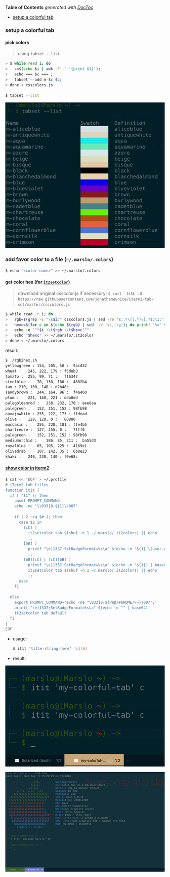 <!-- START doctoc generated TOC please keep comment here to allow auto update -->
<!-- DON'T EDIT THIS SECTION, INSTEAD RE-RUN doctoc TO UPDATE -->
**Table of Contents**  *generated with [DocToc](https://github.com/thlorenz/doctoc)*

- [setup a colorful tab](#setup-a-colorful-tab)

<!-- END doctoc generated TOC please keep comment here to allow auto update -->

### setup a colorful tab
#### pick colors
> using `tabset --list`

```bash
> $ while read i; do
>   c=$(echo $i | awk -F':' '{print $1}');
>   echo === $c === ;
>   tabset --add m-$c $c;
> done < csscolors.js

$ tabset --list
```
![tabset list](../screenshot/iterm2/tabset-list-1.png)

### add favor color to a file (`~/.marslo/.colors`)
```bash
$ echo "<color-name>" >> ~/.marslo/.colors
```

#### get color hex (for [`it2setcolor`](https://github.com/gnachman/iterm2-website/blob/master/source/utilities/it2setcolor))
> download original csscolor.js if necessory: `$ curl -fsSL -O https://raw.githubusercontent.com/jonathaneunice/iterm2-tab-set/master/csscolors.js`

```bash
$ while read -r i; do
>   rgb=$(grep -E "\s$i:" csscolors.js | sed -re "s:.*\[(.*)\],?$:\1:";)
>   hexc=$(for c in $(echo ${rgb} | sed -re 's:,::g'); do printf '%x' $c; done)
>   echo -e """$i :\t$rgb :\t$hexc"""
>   echo "$hexc" >> ~/.marslo/.it2color
> done < ~/.marslo/.colors
```

result:
  ```bash
  $ ./rgb2hex.sh
  yellowgreen :	154, 205, 50 :	9acd32
  wheat :	245, 222, 179 :	f5deb3
  tomato :	255, 99, 71 :	ff6347
  steelblue :	70, 130, 180 :	4682b4
  tan :	210, 180, 140 :	d2b48c
  sandybrown :	244, 164, 96 :	f4a460
  plum :	221, 160, 221 :	dda0dd
  palegoldenrod :	238, 232, 170 :	eee8aa
  palegreen :	152, 251, 152 :	98fb98
  navajowhite :	255, 222, 173 :	ffdead
  olive :	128, 128, 0 :	80800
  moccasin :	255, 228, 181 :	ffe4b5
  chartreuse :	127, 255, 0 :	7fff0
  palegreen :	152, 251, 152 :	98fb98
  mediumorchid :	186, 85, 211 :	ba55d3
  royalblue :	65, 105, 225 :	4169e1
  olivedrab :	107, 142, 35 :	6b8e23
  khaki :	240, 230, 140 :	f0e68c
  ```

#### [show color in iterm2](https://raw.githubusercontent.com/marslo/mylinux/master/confs/home/.marslo/.marslorc)
```bash
$ cat << 'EOF' > ~/.profile
# iTerm2 tab titles
function itit {
  if [ "$1" ]; then
    unset PROMPT_COMMAND
    echo -ne "\\033]0;${1}\\007"

    if [ 2 -eq $# ]; then
      case $2 in
        [cC] )
          it2setcolor tab $(shuf -n 1 ~/.marslo/.it2colors) || echo
          ;;
        [bB] )
          printf "\e]1337;SetBadgeFormat=%s\a" $(echo -n "${1} \(user.gitBranch)" | base64)
          ;;
        [bB][cC] | [cC][bB] )
          printf "\e]1337;SetBadgeFormat=%s\a" $(echo -n "${1}" | base64)
          it2setcolor tab $(shuf -n 1 ~/.marslo/.it2colors) || echo
          ;;
      esac
    fi

  else
    export PROMPT_COMMAND='echo -ne "\033]0;${PWD/#$HOME/\~}\007";'
    printf "\e]1337;SetBadgeFormat=%s\a" $(echo -n "" | base64)
    it2setcolor tab default
  fi
}
EOF
```

- usage:
  ```bash
  $ itit 'title-string-here' [c][b]
  ```
- result:

![itit <string> c](../screenshot/iterm2/itit-c.png)

![itit string bc](../screenshot/iterm2/itit-bc.png)

